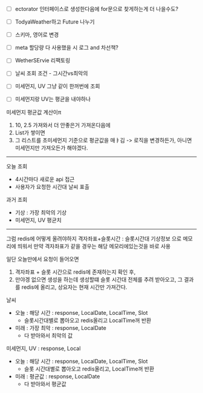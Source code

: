 - [ ] ectorator 인터페이스로 생성한다음에 for문으로 찾게하는게 더 나을수도?
- [ ] TodyaWeather하고 Future 나누기
- [ ] 스키마, 영어로 변경
- [ ] meta 할당량 다 사용했을 시 로그 and 차선책?
- [ ] WetherSErvie 리팩토링
- [ ] 날씨 조회 조건 - 그시간vs최악의
- [ ] 미세먼지, UV 그냥 같이 한꺼번에 조회
- [ ] 미세먼지랑 UV는 평균을 내야하나


미세먼지 평균값 계산이π
1. 10, 2.5 가져와서 더 안좋은거 가져온다음에
2. List가 쌓이면
3. 그 리스트를 초미세먼지 기준으로 평균값을 매ㅑ김
-> 로직을 변경하든가, 아니면 미세먼지만 가져오든가 해야겠다.

---
오늘 조회
- 4시간마다 새로운 api 접근
- 사용자가 요청한 시간대 날씨 표출

과거 조회
- 기상 : 가장 최악의 기상
- 미세먼지, UV 평균치

---
그럼 redis에 어떻게 올려야하지
격자좌표+슬롯시간 : 슬롯시간대 기상정보 으로 메모리에 띄워서 만약 격자좌표가 같을 경우는 해당 메모리에있는것을 바로 사용


일단 오늘만에서 요청이 들어오면
1. 격자좌표 + 슬롯 시간으로 redis에 존재하는지 확인 후, 
2. 만야겡 없으면 생성을 하는데
   생성할떄 슬롯 시간대 전체를 추려 받아오고, 그 결과를 redis에 올리고, 상요자는 현재 시간만 가져간다.



날씨
- 오늘 : 해당 시간 : response, LocalDate, LocalTime, Slot
	- 슬롯시간대별로 뽑아오고 redis올리고 LocalTime꺼 반환
- 미래 : 가장 최악 : response, LocalDate
	- 다 받아와서 최악의 값

미세먼지, UV : response, Local
- 오늘 : 해당 시간 : response, LocalDate, LocalTime, Slot
	- 슬롯 시간대별로 뽑아오고 redis올리고, LocalTime꺼 반환
- 미래 : 평균값 : response, LocalDate
	- 다 받아와서 평균값

